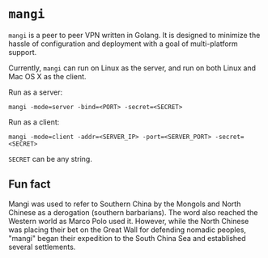 `mangi`
=====
`mangi` is a peer to peer VPN written in Golang. It is designed to minimize the hassle of configuration
and deployment with a goal of multi-platform support.

Currently, `mangi` can run on Linux as the server, and run on both Linux and Mac OS X as the client.

Run as a server:

    mangi -mode=server -bind=<PORT> -secret=<SECRET>
    
Run as a client:

    mangi -mode=client -addr=<SERVER_IP> -port=<SERVER_PORT> -secret=<SECRET>
    
`SECRET` can be any string.

Fun fact
--------
Mangi was used to refer to Southern China by the Mongols and North Chinese as a derogation 
(southern barbarians). The word also reached the Western world as Marco Polo used it. However, 
while the North Chinese was placing their bet on the Great Wall for defending nomadic peoples, 
"mangi" began their expedition to the South China Sea and established several settlements.
